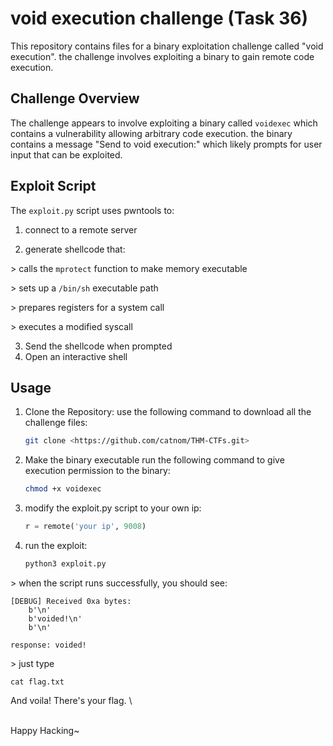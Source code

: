 # void execution challenge (Task 36)

This repository contains files for a binary exploitation challenge called "void execution". the challenge involves exploiting a binary to gain remote code execution.

## Challenge Overview

The challenge appears to involve exploiting a binary called `voidexec` which contains a vulnerability allowing arbitrary code execution. the binary contains a message "Send to void execution:" which likely prompts for user input that can be exploited.

## Exploit Script

The `exploit.py` script uses pwntools to:

1. connect to a remote server

 2. generate shellcode that:

   \> calls the `mprotect` function to make memory executable

   \> sets up a `/bin/sh` executable path

   \> prepares registers for a system call

   \> executes a modified syscall

3. Send the shellcode when prompted
4. Open an interactive shell

## Usage

1. Clone the Repository:
   use the following command to download all the challenge files:
   ```bash
   git clone <https://github.com/catnom/THM-CTFs.git>
   ```

2. Make the binary executable
  run the following command to give execution permission to the binary:
   ```bash
   chmod +x voidexec
   ```


3. modify the exploit.py script to your own ip:
   ```py
   r = remote('your ip', 9008)
   ```

4. run the exploit:
   ```bash
   python3 exploit.py
   ```
\> when the script runs successfully, you should see:

```
[DEBUG] Received 0xa bytes:
    b'\n'
    b'voided!\n'
    b'\n'

response: voided!
```
\> just type
```
cat flag.txt
```
And voila! There's your flag.
\


\
Happy Hacking~
